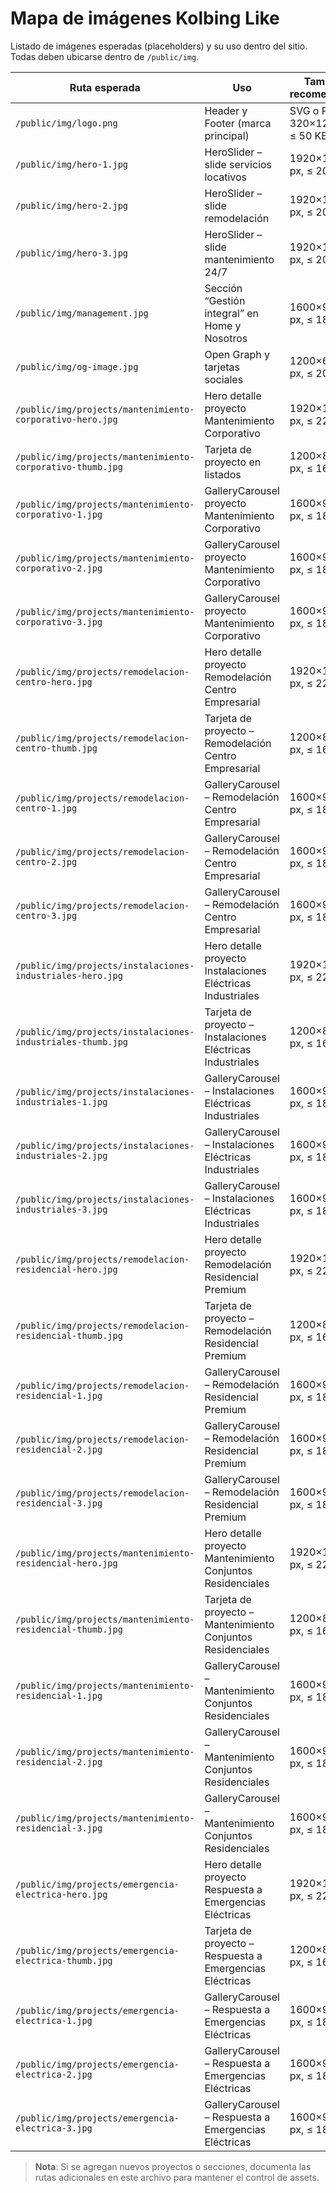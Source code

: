 # Mapa de imágenes Kolbing Like

Listado de imágenes esperadas (placeholders) y su uso dentro del sitio. Todas deben ubicarse dentro de `/public/img`.

| Ruta esperada | Uso | Tamaño recomendado |
| ------------- | --- | ------------------ |
| `/public/img/logo.png` | Header y Footer (marca principal) | SVG o PNG 320×120 px, ≤ 50 KB |
| `/public/img/hero-1.jpg` | HeroSlider – slide servicios locativos | 1920×1080 px, ≤ 200 KB |
| `/public/img/hero-2.jpg` | HeroSlider – slide remodelación | 1920×1080 px, ≤ 200 KB |
| `/public/img/hero-3.jpg` | HeroSlider – slide mantenimiento 24/7 | 1920×1080 px, ≤ 200 KB |
| `/public/img/management.jpg` | Sección “Gestión integral” en Home y Nosotros | 1600×900 px, ≤ 180 KB |
| `/public/img/og-image.jpg` | Open Graph y tarjetas sociales | 1200×630 px, ≤ 200 KB |
| `/public/img/projects/mantenimiento-corporativo-hero.jpg` | Hero detalle proyecto Mantenimiento Corporativo | 1920×1080 px, ≤ 220 KB |
| `/public/img/projects/mantenimiento-corporativo-thumb.jpg` | Tarjeta de proyecto en listados | 1200×800 px, ≤ 160 KB |
| `/public/img/projects/mantenimiento-corporativo-1.jpg` | GalleryCarousel proyecto Mantenimiento Corporativo | 1600×900 px, ≤ 180 KB |
| `/public/img/projects/mantenimiento-corporativo-2.jpg` | GalleryCarousel proyecto Mantenimiento Corporativo | 1600×900 px, ≤ 180 KB |
| `/public/img/projects/mantenimiento-corporativo-3.jpg` | GalleryCarousel proyecto Mantenimiento Corporativo | 1600×900 px, ≤ 180 KB |
| `/public/img/projects/remodelacion-centro-hero.jpg` | Hero detalle proyecto Remodelación Centro Empresarial | 1920×1080 px, ≤ 220 KB |
| `/public/img/projects/remodelacion-centro-thumb.jpg` | Tarjeta de proyecto – Remodelación Centro Empresarial | 1200×800 px, ≤ 160 KB |
| `/public/img/projects/remodelacion-centro-1.jpg` | GalleryCarousel – Remodelación Centro Empresarial | 1600×900 px, ≤ 180 KB |
| `/public/img/projects/remodelacion-centro-2.jpg` | GalleryCarousel – Remodelación Centro Empresarial | 1600×900 px, ≤ 180 KB |
| `/public/img/projects/remodelacion-centro-3.jpg` | GalleryCarousel – Remodelación Centro Empresarial | 1600×900 px, ≤ 180 KB |
| `/public/img/projects/instalaciones-industriales-hero.jpg` | Hero detalle proyecto Instalaciones Eléctricas Industriales | 1920×1080 px, ≤ 220 KB |
| `/public/img/projects/instalaciones-industriales-thumb.jpg` | Tarjeta de proyecto – Instalaciones Eléctricas Industriales | 1200×800 px, ≤ 160 KB |
| `/public/img/projects/instalaciones-industriales-1.jpg` | GalleryCarousel – Instalaciones Eléctricas Industriales | 1600×900 px, ≤ 180 KB |
| `/public/img/projects/instalaciones-industriales-2.jpg` | GalleryCarousel – Instalaciones Eléctricas Industriales | 1600×900 px, ≤ 180 KB |
| `/public/img/projects/instalaciones-industriales-3.jpg` | GalleryCarousel – Instalaciones Eléctricas Industriales | 1600×900 px, ≤ 180 KB |
| `/public/img/projects/remodelacion-residencial-hero.jpg` | Hero detalle proyecto Remodelación Residencial Premium | 1920×1080 px, ≤ 220 KB |
| `/public/img/projects/remodelacion-residencial-thumb.jpg` | Tarjeta de proyecto – Remodelación Residencial Premium | 1200×800 px, ≤ 160 KB |
| `/public/img/projects/remodelacion-residencial-1.jpg` | GalleryCarousel – Remodelación Residencial Premium | 1600×900 px, ≤ 180 KB |
| `/public/img/projects/remodelacion-residencial-2.jpg` | GalleryCarousel – Remodelación Residencial Premium | 1600×900 px, ≤ 180 KB |
| `/public/img/projects/remodelacion-residencial-3.jpg` | GalleryCarousel – Remodelación Residencial Premium | 1600×900 px, ≤ 180 KB |
| `/public/img/projects/mantenimiento-residencial-hero.jpg` | Hero detalle proyecto Mantenimiento Conjuntos Residenciales | 1920×1080 px, ≤ 220 KB |
| `/public/img/projects/mantenimiento-residencial-thumb.jpg` | Tarjeta de proyecto – Mantenimiento Conjuntos Residenciales | 1200×800 px, ≤ 160 KB |
| `/public/img/projects/mantenimiento-residencial-1.jpg` | GalleryCarousel – Mantenimiento Conjuntos Residenciales | 1600×900 px, ≤ 180 KB |
| `/public/img/projects/mantenimiento-residencial-2.jpg` | GalleryCarousel – Mantenimiento Conjuntos Residenciales | 1600×900 px, ≤ 180 KB |
| `/public/img/projects/mantenimiento-residencial-3.jpg` | GalleryCarousel – Mantenimiento Conjuntos Residenciales | 1600×900 px, ≤ 180 KB |
| `/public/img/projects/emergencia-electrica-hero.jpg` | Hero detalle proyecto Respuesta a Emergencias Eléctricas | 1920×1080 px, ≤ 220 KB |
| `/public/img/projects/emergencia-electrica-thumb.jpg` | Tarjeta de proyecto – Respuesta a Emergencias Eléctricas | 1200×800 px, ≤ 160 KB |
| `/public/img/projects/emergencia-electrica-1.jpg` | GalleryCarousel – Respuesta a Emergencias Eléctricas | 1600×900 px, ≤ 180 KB |
| `/public/img/projects/emergencia-electrica-2.jpg` | GalleryCarousel – Respuesta a Emergencias Eléctricas | 1600×900 px, ≤ 180 KB |
| `/public/img/projects/emergencia-electrica-3.jpg` | GalleryCarousel – Respuesta a Emergencias Eléctricas | 1600×900 px, ≤ 180 KB |

> **Nota**: Si se agregan nuevos proyectos o secciones, documenta las rutas adicionales en este archivo para mantener el control de assets.
